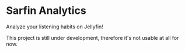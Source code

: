 # Sarfin Analytics
Analyze your listening habits on Jellyfin!

This project is still under development, therefore it's not usable at all for now.
